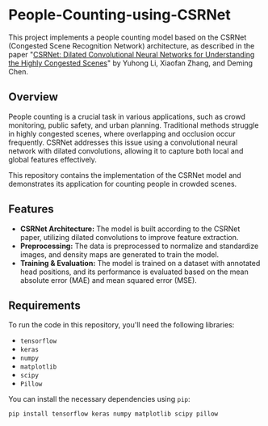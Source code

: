 # People-Counting-using-CSRNet

This project implements a people counting model based on the CSRNet (Congested Scene Recognition Network) architecture, as described in the paper "[CSRNet: Dilated Convolutional Neural Networks for Understanding the Highly Congested Scenes](https://arxiv.org/abs/1802.10062)" by Yuhong Li, Xiaofan Zhang, and Deming Chen.

## Overview

People counting is a crucial task in various applications, such as crowd monitoring, public safety, and urban planning. Traditional methods struggle in highly congested scenes, where overlapping and occlusion occur frequently. CSRNet addresses this issue using a convolutional neural network with dilated convolutions, allowing it to capture both local and global features effectively.

This repository contains the implementation of the CSRNet model and demonstrates its application for counting people in crowded scenes.

## Features

- **CSRNet Architecture:** The model is built according to the CSRNet paper, utilizing dilated convolutions to improve feature extraction.
- **Preprocessing:** The data is preprocessed to normalize and standardize images, and density maps are generated to train the model.
- **Training & Evaluation:** The model is trained on a dataset with annotated head positions, and its performance is evaluated based on the mean absolute error (MAE) and mean squared error (MSE).

## Requirements

To run the code in this repository, you'll need the following libraries:

- `tensorflow`
- `keras`
- `numpy`
- `matplotlib`
- `scipy`
- `Pillow`

You can install the necessary dependencies using `pip`:

```bash
pip install tensorflow keras numpy matplotlib scipy pillow
